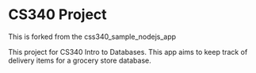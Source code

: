 # CS340 Project

This is forked from the css340_sample_nodejs_app

This project for CS340 Intro to Databases. This app aims to keep track of delivery items for a grocery store database.
